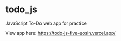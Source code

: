 # todo_js

JavaScript To-Do web app for practice

View app here: <https://todo-js-five-eosin.vercel.app/>
